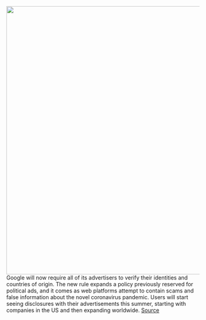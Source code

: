 <img src='https://cdn.vox-cdn.com/thumbor/vs_Na4zQMT7u-Sxr1WwYEHXmbIo=/0x0:2040x1360/1200x800/filters:focal(857x517:1183x843)/cdn.vox-cdn.com/uploads/chorus_image/image/66695383/acastro_180427_1777_0001.0.jpg' width='700px' /><br/>
Google will now require all of its advertisers to verify their identities and countries of origin. The new rule expands a policy previously reserved for political ads, and it comes as web platforms attempt to contain scams and false information about the novel coronavirus pandemic. Users will start seeing disclosures with their advertisements this summer, starting with companies in the US and then expanding worldwide.
<a href='https://www.theverge.com/2020/4/23/21232572/google-advertisement-identity-country-origin-verification-announcement'> Source <a/>